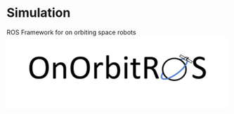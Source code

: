 # Simulation
ROS Framework for on orbiting space robots
![alt text](https://raw.githubusercontent.com/OnOrbitROS/Simulation/main/logo.png)
